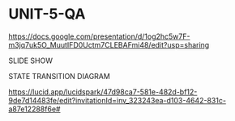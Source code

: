 # UNIT-5-QA



https://docs.google.com/presentation/d/1og2hc5w7F-m3jq7uk5O_MuutIFD0Uctm7CLEBAFmi48/edit?usp=sharing

SLIDE SHOW


STATE TRANSITION DIAGRAM

https://lucid.app/lucidspark/47d98ca7-581e-482d-bf12-9de7d14483fe/edit?invitationId=inv_323243ea-d103-4642-831c-a87e12288f6e#

